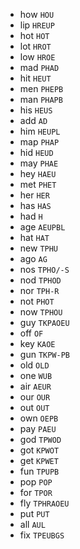* how `HOU`
* lip `HREUP`
* hot `HOT`
* lot `HROT`
* low `HROE`
* mad `PHAD`
* hit `HEUT`
* men `PHEPB`
* man `PHAPB`
* his `HEUS`
* add `AD`
* him `HEUPL`
* map `PHAP`
* hid `HEUD`
* may `PHAE`
* hey `HAEU`
* met `PHET`
* her `HER`
* has `HAS`
* had `H`
* age `AEUPBL`
* hat `HAT`
* new `TPHU`
* ago `AG`
* nos `TPHO/-S`
* nod `TPHOD`
* nor `TPH-R`
* not `PHOT`
* now `TPHOU`
* guy `TKPAOEU`
* off `OF`
* key `KAOE`
* gun `TKPW-PB`
* old `OLD`
* one `WUB`
* air `AEUR`
* our `OUR`
* out `OUT`
* own `OEPB`
* pay `PAEU`
* god `TPWOD`
* got `KPWOT`
* get `KPWET`
* fun `TPUPB`
* pop `POP`
* for `TPOR`
* fly `TPHRAOEU`
* put `PUT`
* all `AUL`
* fix `TPEUBGS`
